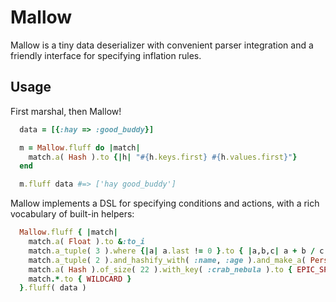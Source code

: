 # Mallow #

Mallow is a tiny data deserializer with convenient parser integration and a friendly interface for specifying inflation rules.

## Usage ##

First marshal, then Mallow!

```ruby
  data = [{:hay => :good_buddy}]

  m = Mallow.fluff do |match|
    match.a( Hash ).to {|h| "#{h.keys.first} #{h.values.first}"}
  end

  m.fluff data #=> ['hay good_buddy']
```
Mallow implements a DSL for specifying conditions and actions, with a rich vocabulary of built-in helpers:
```ruby
  Mallow.fluff { |match|
    match.a( Float ).to &:to_i
    match.a_tuple( 3 ).where {|a| a.last != 0 }.to { |a,b,c| a + b / c }
    match.a_tuple( 2 ).and_hashify_with( :name, :age ).and_make_a( Person ).and &:save!
    match.a( Hash ).of_size( 22 ).with_key( :crab_nebula ).to { EPIC_SPACE_JOURNEY }
    match.*.to { WILDCARD }
  }.fluff( data )
```

